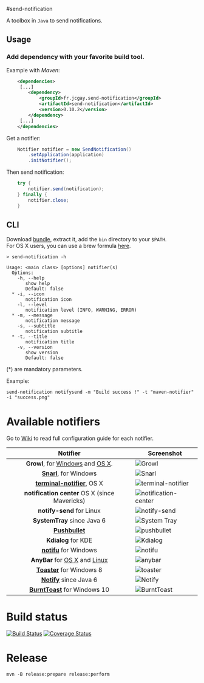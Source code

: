#send-notification

A toolbox in `Java` to send notifications.

## Usage

### Add dependency with your favorite build tool.

Example with *Maven*:

```xml
    <dependencies>
     [...]
        <dependency>
            <groupId>fr.jcgay.send-notification</groupId>
            <artifactId>send-notification</artifactId>
            <version>0.10.2</version>
        </dependency>
     [...]
    </dependencies>
```

Get a notifier:

```java
    Notifier notifier = new SendNotification()
        .setApplication(application)
        .initNotifier();
```

Then send notification:

```java
    try {
        notifier.send(notification);
    } finally {
        notifier.close;
    }
```    

## CLI

Download [bundle](https://bintray.com/artifact/download/jcgay/maven/fr/jcgay/send-notification/send-notification-cli/0.10.2/send-notification-cli-0.10.2-binaries.zip), extract it, add the `bin` directory to your `$PATH`.  
For OS X users, you can use a brew formula [here](https://github.com/jcgay/homebrew-jcgay).

    > send-notification -h
    
    Usage: <main class> [options] notifier(s)
      Options:
        -h, --help
           show help
           Default: false
      * -i, --icon
           notification icon
        -l, --level
           notification level (INFO, WARNING, ERROR)
      * -m, --message
           notification message
        -s, --subtitle
           notification subtitle
      * -t, --title
           notification title
        -v, --version
           show version
           Default: false

(*) are mandatory parameters.

Example:

    send-notification notifysend -m "Build success !" -t "maven-notifier" -i "success.png"
    
# Available notifiers

Go to [Wiki](https://github.com/jcgay/send-notification/wiki) to read full configuration guide for each notifier.

| Notifier | Screenshot |
|:--------:|-----------------|
| **Growl**, for [Windows](http://www.growlforwindows.com/gfw/) and [OS X](http://growl.info/).    | ![Growl](http://jeanchristophegay.com/images/notifier.growl_.success.png) |
| **[Snarl](http://snarl.fullphat.net/)**, for Windows | ![Snarl](http://jeanchristophegay.com/images/notifier.snarl.success.png) |
| **[terminal-notifier](https://github.com/alloy/terminal-notifier)**, OS X | ![terminal-notifier](http://jeanchristophegay.com/images/notifier.notification-center.success.png) |
| **notification center** OS X (since Mavericks) | ![notification-center](http://jeanchristophegay.com/images/notifier.simplenc.thumbnail.png) |
| **notify-send** for Linux | ![notify-send](http://jeanchristophegay.com/images/notifier.notify-send.success.png) |
| **SystemTray** since Java 6 | ![System Tray](http://jeanchristophegay.com/images/notifier.system.tray_.success.png) |
| **[Pushbullet](https://www.pushbullet.com/)** | ![pushbullet](http://jeanchristophegay.com/images/notifier.pushbullet.success.png) |
| **Kdialog** for KDE | ![Kdialog](http://jeanchristophegay.com/images/notifier.kdialog.png) |
| **[notifu](http://www.paralint.com/projects/notifu/index.html)** for Windows | ![notifu](http://jeanchristophegay.com/images/notifier.notifu.png) |
| **AnyBar** for [OS X](https://github.com/tonsky/AnyBar) and [Linux](https://github.com/limpbrains/somebar) | ![anybar](http://jeanchristophegay.com/images/notifier.anybar_maven.png) |
| **[Toaster](https://github.com/nels-o/toaster)** for Windows 8 | ![toaster](http://jeanchristophegay.com/images/notifier.toaster.png) |
| **[Notify](https://github.com/dorkbox/Notify)** since Java 6 | ![Notify](http://jeanchristophegay.com/images/notifier.notify.png) |
| **[BurntToast](https://github.com/Windos/BurntToast)** for Windows 10 | ![BurntToast](http://jeanchristophegay.com/images/notifier.burnttoast.png) |

# Build status

[![Build Status](https://travis-ci.org/jcgay/send-notification.svg?branch=master)](https://travis-ci.org/jcgay/send-notification)
[![Coverage Status](https://coveralls.io/repos/jcgay/send-notification/badge.svg?branch=master)](https://coveralls.io/r/jcgay/send-notification?branch=master)

# Release

    mvn -B release:prepare release:perform
    